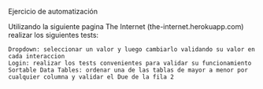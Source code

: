 Ejercicio de automatización

Utilizando la siguiente pagina The Internet (the-internet.herokuapp.com) realizar los siguientes tests:

    Dropdown: seleccionar un valor y luego cambiarlo validando su valor en cada interaccion
    Login: realizar los tests convenientes para validar su funcionamiento
    Sortable Data Tables: ordenar una de las tablas de mayor a menor por cualquier columna y validar el Due de la fila 2
